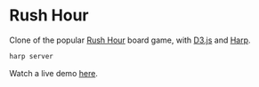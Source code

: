 # Rush Hour
Clone of the popular [Rush Hour](http://en.wikipedia.org/wiki/Rush_Hour_%28board_game%29) board game, with [D3.js](https://d3js.org) and [Harp](http://harpjs.com).

~~~bash
harp server
~~~

Watch a live demo [here](http://bartolsthoorn.github.io/rush-hour-clone/).
